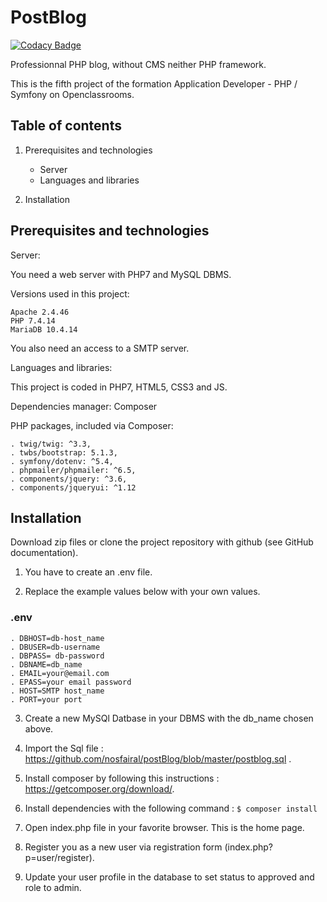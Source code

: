 # PostBlog
[![Codacy Badge](https://app.codacy.com/project/badge/Grade/aa0d47c4b90042889836b0428ede6c80)](https://www.codacy.com/gh/nosfairal/postBlog/dashboard?utm_source=github.com&amp;utm_medium=referral&amp;utm_content=nosfairal/postBlog&amp;utm_campaign=Badge_Grade)

Professionnal PHP blog, without CMS neither PHP framework.

This is the fifth project of the formation Application Developer - PHP / Symfony on Openclassrooms.

## Table of contents
1.  Prerequisites and technologies
    -   Server
    -   Languages and libraries

2.  Installation

## Prerequisites and technologies

Server:

You need a web server with PHP7 and MySQL DBMS.

Versions used in this project:

    Apache 2.4.46
    PHP 7.4.14
    MariaDB 10.4.14

You also need an access to a SMTP server.

Languages and libraries:

This project is coded in PHP7, HTML5, CSS3 and JS.

Dependencies manager: Composer

PHP packages, included via Composer:

    . twig/twig: ^3.3,
    . twbs/bootstrap: 5.1.3,
    . symfony/dotenv: ^5.4,
    . phpmailer/phpmailer: ^6.5,
    . components/jquery: ^3.6,
    . components/jqueryui: ^1.12

## Installation

Download zip files or clone the project repository with github (see GitHub documentation).

1.  You have to create an .env file.

2.  Replace the example values below with your own values.

### .env
    . DBHOST=db-host_name
    . DBUSER=db-username
    . DBPASS= db-password
    . DBNAME=db_name
    . EMAIL=your@email.com
    . EPASS=your email password
    . HOST=SMTP host_name
    . PORT=your port

3.  Create a new MySQl Datbase in your DBMS with the db_name chosen above.
   
4.  Import the Sql file : https://github.com/nosfairal/postBlog/blob/master/postblog.sql .

5.  Install composer by following this instructions : https://getcomposer.org/download/.

6.  Install dependencies with the following command :
    `` $ composer install ``

7.  Open index.php file in your favorite browser. This is the home page.

8.  Register you as a new user via registration form (index.php?p=user/register).

9.  Update your user profile in the database to set status to approved and role to admin.